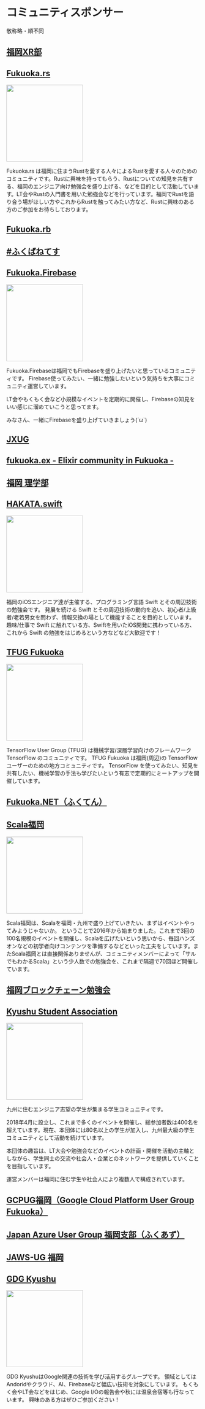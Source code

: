 # コミュニティスポンサー

敬称略・順不同

## [福岡XR部](https://fukuoka-xr-club.connpass.com/)

## [Fukuoka.rs](https://fukuokars.connpass.com/)

<img src="https://user-images.githubusercontent.com/1201992/58235369-a689aa00-7d7b-11e9-9fc4-b629e09ee873.png" width="200">

Fukuoka.rs は福岡に住まうRustを愛する人々によるRustを愛する人々のためのコミュニティです。Rustに興味を持ってもらう、Rustについての知見を共有する、福岡のエンジニア向け勉強会を盛り上げる、などを目的として活動しています。LT会やRustの入門書を用いた勉強会などを行っています。福岡でRustを語り合う場がほしい方やこれからRustを触ってみたい方など、Rustに興味のある方のご参加をお待ちしております。

## [Fukuoka.rb](https://fukuokarb.connpass.com/)


## [#ふくばねてす](https://fukubernetes.connpass.com/)


## [Fukuoka.Firebase](https://fukuokafirebase.connpass.com/)

<img src="https://user-images.githubusercontent.com/1201992/58236001-ee5d0100-7d7c-11e9-8716-b1a285763770.png" width="200">

Fukuoka.Firebaseは福岡でもFirebaseを盛り上げたいと思っているコミュニティです。
Firebase使ってみたい、一緒に勉強したいという気持ちを大事にコミュニティ運営しています。

LT会やもくもく会など小規模なイベントを定期的に開催し、Firebaseの知見をいい感じに溜めていこうと思ってます。

みなさん、一緒にFirebaseを盛り上げていきましょう(´ω`)

## [JXUG](https://jxug.connpass.com/)


## [fukuoka.ex - Elixir community in Fukuoka -](https://fukuokaex.connpass.com/)


## [福岡 理学部](https://fukuoka-science.connpass.com/)


## [HAKATA.swift](https://hakata-swift.connpass.com/)

<img src="https://user-images.githubusercontent.com/1201992/58415768-795e3400-80ba-11e9-8eb6-ca26b01b8c3c.png" width="200">

福岡のiOSエンジニア達が主催する、プログラミング言語 Swift とその周辺技術の勉強会です。
発展を続ける Swift とその周辺技術の動向を追い、初心者/上級者/老若男女を問わず、情報交換の場として機能することを目的としています。
趣味/仕事で Swift に触れている方、Swiftを用いたiOS開発に携わっている方、これから Swift の勉強をはじめるという方などなど大歓迎です！

## [TFUG Fukuoka](https://tfugfuk.connpass.com/)

<img src="https://user-images.githubusercontent.com/1201992/58235901-beadf900-7d7c-11e9-9353-383297290729.png" width="200">

TensorFlow User Group (TFUG) は機械学習/深層学習向けのフレームワーク TensorFlow のコミュニティです。
 TFUG Fukuoka は福岡(周辺)の TensorFlow ユーザーのための地方コミュニティです。 TensorFlow を使ってみたい、知見を共有したい、機械学習の手法も学びたいという有志で定期的にミートアップを開催しています。

## [Fukuoka.NET（ふくてん）](https://fukuten.connpass.com/)


## [Scala福岡](https://scala.connpass.com/)

<img src="https://user-images.githubusercontent.com/1201992/58236209-5ca1c380-7d7d-11e9-816f-f82423d00d1b.png" width="200">

Scala福岡は、Scalaを福岡・九州で盛り上げていきたい、まずはイベントやってみようじゃないか。 ということで2016年から始まりました。これまで3回の100名規模のイベントを開催し、Scalaを広げたいという思いから、毎回ハンズオンなどの初学者向けコンテンツを準備するなどといった工夫をしています。またScala福岡とは直接関係ありませんが、コミュニティメンバーによって「サルでもわかるScala」という少人数での勉強会を、これまで隔週で70回ほど開催しています。

## [福岡ブロックチェーン勉強会](https://ethfuk.connpass.com/)


## [Kyushu Student Association](https://student-kyushu.connpass.com/)

<img src="https://user-images.githubusercontent.com/1201992/58415990-26d14780-80bb-11e9-98ed-8d4eb0ca107c.png" height="200">

九州に住むエンジニア志望の学生が集まる学生コミュニティです。

2018年4月に設立し、これまで多くのイベントを開催し、総参加者数は400名を超えています。現在、本団体には80名以上の学生が加入し、九州最大級の学生コミュニティとして活動を続けています。

本団体の趣旨は、LT大会や勉強会などのイベントの計画・開催を活動の主軸としながら、学生同士の交流や社会人・企業とのネットワークを提供していくことを目指しています。

運営メンバーは福岡に住む学生や社会人により複数人で構成されています。

## [GCPUG福岡（Google Cloud Platform User Group Fukuoka）](https://gcpugfukuoka.connpass.com/)


## [Japan Azure User Group 福岡支部（ふくあず）](https://fukuazu.connpass.com/)


## [JAWS-UG 福岡](https://jaws-ug-kyushu.doorkeeper.jp/)


## [GDG Kyushu](https://gdg.connpass.com/)

<img src="https://user-images.githubusercontent.com/1201992/58415904-e7a2f680-80ba-11e9-903a-b333d4be79ab.png" height="200">

GDG KyushuはGoogle関連の技術を学び活用するグループです。
領域としてはAndoridやクラウド、AI、Firebaseなど幅広い技術を対象にしています。
もくもく会やLT会などをはじめ、Google I/Oの報告会や秋には温泉合宿等も行なっています。
興味のある方はぜひご参加ください！